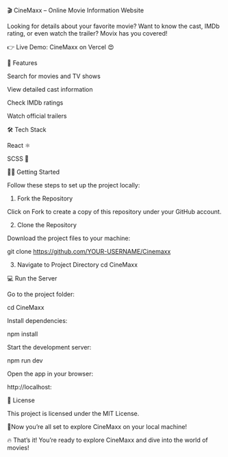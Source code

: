 🎬 CineMaxx – Online Movie Information Website

Looking for details about your favorite movie? Want to know the cast, IMDb rating, or even watch the trailer? Movix has you covered!

👉 Live Demo: CineMaxx on Vercel
 😍

🚀 Features

Search for movies and TV shows

View detailed cast information

Check IMDb ratings

Watch official trailers

🛠 Tech Stack

React ⚛️

SCSS 🎨

👨‍💻 Getting Started

Follow these steps to set up the project locally:

1. Fork the Repository

Click on Fork to create a copy of this repository under your GitHub account.

2. Clone the Repository

Download the project files to your machine:

git clone https://github.com/YOUR-USERNAME/Cinemaxx

3. Navigate to Project Directory
cd CineMaxx

💻 Run the Server

Go to the project folder:

cd CineMaxx


Install dependencies:

npm install


Start the development server:

npm run dev


Open the app in your browser:

http://localhost:<your-port-number>

📜 License

This project is licensed under the MIT License.

📍Now you’re all set to explore CineMaxx on your local machine!

🔥 That’s it! You’re ready to explore CineMaxx and dive into the world of movies!
